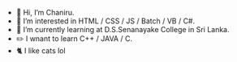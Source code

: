 - 👋 Hi, I’m Chaniru.
- 👀 I’m interested in HTML / CSS / JS / Batch / VB / C#.
- 🌱 I’m currently learning at D.S.Senanayake College in Sri Lanka.
- ✏️ I wnant to learn  C++ / JAVA / C.
- 🐈 I like cats lol
<!---
Chaniru22/Chaniru22 is a ✨ special ✨ repository because its `README.md` (this file) appears on your GitHub profile.
You can click the Preview link to take a look at your changes.
--->
